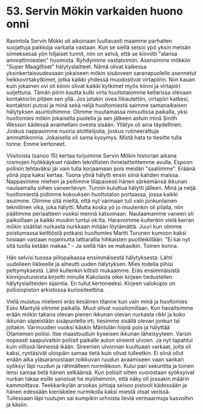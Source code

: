 


    
# 53. Servin Mökin varkaiden huono onni

Ravintola Servin Mökki oli aikoinaan luultavasti maamme parhaiten suojattuja paikkoja varkaita 
vastaan. Kun se siellä seisoi ypö yksin metsän siimeksessä yön hiljaiset tunnit, niin on selvä, että se 
kiinnitti "alansa ammattimiesten" huomiota. Ryhdyimme vastatoimiin. Asensimme mökkiin "Super 
Maagilliset" hälytyslaitteet. Nämä olivat kaikessa yksinkertaisuudessaan jokaiseen mökin sisäoveen 
saranapuolelle asennetut heikkovirtakytkimet, jotka kaikki yhdessä muodostivat virtapiirin. Niin kauan 
kuin jokainen ovi oli kiinni olivat kaikki kytkimet myös kiinni ja virtapiiri suljettuna. Tämän piirin 
kautta kulki virta huoltotalomme kellarissa olevaan kontaktoriin pitäen sen yllä. Jos jotakin ovea 
liikautettiin, virtapiiri katkesi, kontaktori putosi ja minä sekä neljä huoltomiestä saimme samanaikaisen 
hälytyksen asuntoihimme. Olimme muutamassa minuutissa paikalla, yksi huoltomies mökin jokaisella 
puolella ja sen jälkeen astuin minä Smith Wesson kädessä avaimellani ovesta sisään. Yllätys oli aina 
täydellinen. Joskus nappasimme nuoria aloittelijoita, joskus rutineerattuja ammattikonnia. Jokaisella oli 
sama kysymys. Mistä hata to tiesitte tulla tonne. Emme kertoneet.

Viisitoista (sanoo 15) kertaa torjuimme Servin Mökin historian aikana rosmojen hyökkäykset näiden 
teknillisten ihmelaitteittemme avulla. Espoon poliisin tehtaväksi jäi vain tulla korjaamaan pois meidän 
"saaliimme". Eräänä yönä jopa kaksi kertaa. Tuona yönä hälytti ensin siinä kahden maissa. 
Nappasimme miehen ja peitimme tilapaisesti hänen särkemänsä ikkunan naulaamalla siihen 
vaneerilevyn. Tunnin kuluttua hälytti jälleen. Minä ja neljä huoltomiestä pidimme kokouksen 
huoltotalon portaassa, jossa kaikki asuimme. Olimme sitä mieltä, että nyt varmaan tuli vain 
jonkunlainen teknillinen vika, joka hälytti. Mutta koska yö jo muutenkin oli pilalla, niin päätimme 
periaatteen vuoksi mennä katsomaan. Naulaamamme vaneeri oli paikoillaan ja kaikki muukin tuntui 
ok:lta. Haravoimme kuitenkin vielä kerran mökin sisätilat nurkasta nurkkaan mitään löytämättä. Juuri 
kun olimme poistumassa keittiöstä potkaisi huoltomies Martti Turunen kumoon kaksi toisiaan vastaan 
nojannutta lattiarallia hihkaisten puolileikillään: "Ei kai nyt sitä tuolla ketään makaa." - Ja siellä hän se 
makasikin. Toinen konna.

Hän selvisi tuossa piilopaikassa ensimmäisestä hälytyksesta. Lähti uudelleen liikkeelle ja aiheutti 
uuden hälytyksen. Mies todella pihisi pettymyksestä. Lähti kuitenkin kiltisti mukaamme. Eräs 
ensimmäisistä kiinnijoutuneista kirjoitti minulle Kakolasta oikei kirjeen tiedustellen hälytyslaitteiden 
sijaintia. En tullut kertoneeksi. Kirjeen valokopio on poliisiopiston arkistossa kuriositeettina.

Vielä muistuu mieleeni eräs kesäinen tilanne kun vain minä ja huoltomies Esko Mantylä olimme 
paikalla. Muut olivat vuosilomillaan. Kun havaitsimme erään mökin takana olevan pienen ikkunan 
olevan nurkasta rikki ja koko ikkunan säpeistään sisäpuolelta irti, tiesimme sisällä olevan jonkun tai 
joitakin. Varmuuden vuoksi käskin Mäntulän hiipiä pois ja hälyttää Otaniemen poliisi. Itse 
maastouduin kyseisen ikkunan läheisyyteen. Varsin nopeasti saapuivatkin poliisit paikalle auton 
sireenit ulvoen. Ja nyt tapahtui kuin villissä lännessä ikään. Sireenien ulvonnan kuultuaan varkaat, joita 
oli kaksi, ryntäsivät ulospäin samaa tietä kuin olivat tulleetkin. Ei siinä ollut enään aika yläsaranoistaan 
roikkuvan ruudun avaamiseen vaan sankari syöksyi läpi ruudun ja rähmälleen nurmikkoon. Kului pari 
sekunttia ja toinen lensi samaa tietä hänen selkäänsä. Kun poliisit sitten vuorostaan syöksyivat nurkan 
takaa esille sanoivat he myöhemmin, että näky oli jossakin määrin kammoittava. Teekkarikylän 
arvokas johtaja seisoo pistooli kädessään ja hänen edessään kieriskelee nurmikolla kaksi miestä otsat 
verissä. Tullessaan läpi ruutujen sai kumpikin urhoista lieviä verinaarmuja kasvoihin ja käsiin.
